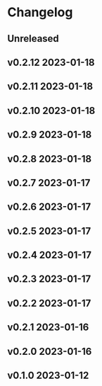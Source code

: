 

# Changelog

## Unreleased 

## v0.2.12 2023-01-18

### 


































































### 


































































### 


































































### 


































































## v0.2.11 2023-01-18

### 


































































### 


































































### 


































































## v0.2.10 2023-01-18

### 


































































### 


































































### 


































































### 


































































## v0.2.9 2023-01-18

### 


































































### 


































































### 


































































## v0.2.8 2023-01-18

### 


































































### 


































































### 


































































## v0.2.7 2023-01-17

### 


































































### 


































































## v0.2.6 2023-01-17

### 


































































## v0.2.5 2023-01-17

### 


































































### 


































































### 


































































## v0.2.4 2023-01-17

### 


































































### 


































































## v0.2.3 2023-01-17

### 


































































### 


































































## v0.2.2 2023-01-17

### 


































































### 


































































### 


































































### 


































































## v0.2.1 2023-01-16

### 


































































## v0.2.0 2023-01-16

### 


































































## v0.1.0 2023-01-12

### 

































































